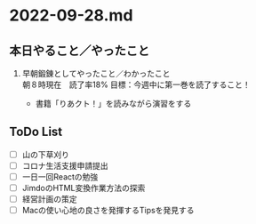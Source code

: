 # 2022-09-28.md

## 本日やること／やったこと

<ol>
<li>早朝鍛錬としてやったこと／わかったこと</li>
    朝８時現在　読了率18% 目標：今週中に第一巻を読了すること！
<ul>
<li>書籍「りあクト！」を読みながら演習をする</li>
</ul>
</ol>
    

## ToDo List

  - [ ] 山の下草刈り
  - [ ] コロナ生活支援申請提出
  - [ ] 一日一回Reactの勉強
  - [ ] JimdoのHTML変換作業方法の探索
  - [ ] 経営計画の策定
  - [ ] Macの使い心地の良さを発揮するTipsを発見する
